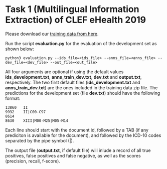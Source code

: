 # Task 1 (Multilingual Information Extraction) of CLEF eHealth 2019 

Please download our [training data from here](https://www.openagrar.de/receive/openagrar_mods_00046540?lang=en).

Run the script **evaluation.py** for the evaluation of the development set as shown below:

```
python3 evaluation.py --ids_file=<ids_file> --anns_file=<anns_file> --dev_file=<dev_file> --out_file=<out_file>
```

All four arguments are optional if using the default values **ids_development.txt**, **anns_train_dev.txt**, **dev.txt** and **output.txt**, respectively. The two first default files (**ids_development.txt** and **anns_train_dev.txt**) are the ones included in the training data zip file. The predictions for the development set (file **dev.txt**) should have the following format:

```
13860	II
9932	II|C00-C97
8614
8630	XIII|M00-M25|M05-M14
```

Each line should start with the document id, followed by a TAB (if any prediciton is available for the document), and followed by the ICD-10 codes separated by the pipe symbol (|).

The output file (**output.txt**, if default file) will inlude a record of all true positives, false positives and false negative, as well as the scores (precision, recall, f-score).




